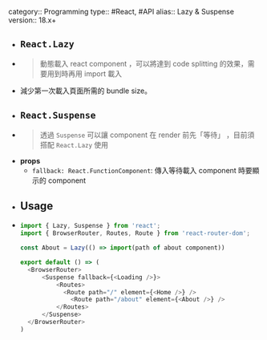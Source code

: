 category:: Programming
type:: #React, #API
alias:: Lazy & Suspense
version:: 18.x+

- ## `React.Lazy`
- > 動態載入 react component ，可以將達到 code splitting 的效果，需要用到時再用 import 載入
- 減少第一次載入頁面所需的 bundle size。
- ## `React.Suspense`
- > 透過 `Suspense` 可以讓 component 在 render 前先「等待」 ，目前須搭配 `React.Lazy` 使用
- **props**
	- `fallback: React.FunctionComponent`: 傳入等待載入 component 時要顯示的 component
- ## Usage
- ```typescript
  import { Lazy, Suspense } from 'react';
  import { BrowserRouter, Routes, Route } from 'react-router-dom';
  
  const About = Lazy(() => import(path of about component))
  
  export default () => (
    <BrowserRouter>
    	<Suspense fallback={<Loading />}>
    		<Routes>
              <Route path="/" element={<Home />} />
    			<Route path="/about" element={<About />} />
    		</Routes>
    	</Suspense>
    </BrowserRouter>
  )
  ```
